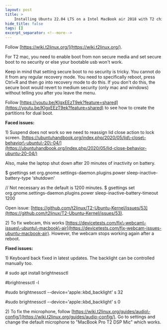 ```yaml
---
layout: post
title: >
    Installing Ubuntu 22.04 LTS on a Intel MacBook air 2018 with T2 chip.
hide_title: false
tags: []
excerpt_separator: <!--more-->
---
```


Follow [https://wiki.t2linux.org/](https://wiki.t2linux.org/).

For T2 mac, you need to enable boot from non secure media and set secure boot to no security or else your bootable usb won't work.

Keep in mind that setting secure boot to no security is tricky. You cannot do it from any regular recovery mode. You need to specifically reboot, press Ctrl\+R and then go into recovery mode to do this. If you don't do this, the secure boot would revert to medium security \(only mac and windows\) without telling you after you leave the menu.

Follow [https://youtu.be/KIgxEEzT9ek?feature=shared](https://youtu.be/KIgxEEzT9ek?feature=shared) to see how to create the partitions for dual boot.

**Faced issues:**

1\) Suspend does not work so we need to reassign lid close action to lock screen. [https://ubuntuhandbook.org/index.php/2020/05/lid\-close\-behavior\-ubuntu\-20\-04/](https://ubuntuhandbook.org/index.php/2020/05/lid-close-behavior-ubuntu-20-04/)

Also, make the laptop shut down after 20 minutes of inactivity on battery.

$ gsettings set org.gnome.settings-daemon.plugins.power sleep-inactive-battery-type 'shutdown'

// Not necessary as the default is 1200 minutes.
$ gsettings set org.gnome.settings-daemon.plugins.power sleep-inactive-battery-timeout 1200

Open issue: [https://github.com/t2linux/T2-Ubuntu-Kernel/issues/53](https://github.com/t2linux/T2-Ubuntu-Kernel/issues/53).

2\) To fix webcam, this works [https://devicetests.com/fix\-webcam\-issues\-ubuntu\-macbook\-air](https://devicetests.com/fix-webcam-issues-ubuntu-macbook-air). However, the webcam stops working again after a reboot.

**Fixed issues:**


1\) Keyboard back fixed in latest updates. The backlight can be controlled manually too.

\# sudo apt install brightnessctl

\#brightnessctl \-l

\#sudo brightnessctl \-\-device='apple::kbd\_backlight' s 32

\#sudo brightnessctl \-\-device='apple::kbd\_backlight' s 0

2\) To fix the microphone, follow [https://wiki.t2linux.org/guides/audio\-config/](https://wiki.t2linux.org/guides/audio-config/). Go to settings and change the default microphone to "MacBook Pro T2 DSP Mic" which works.
